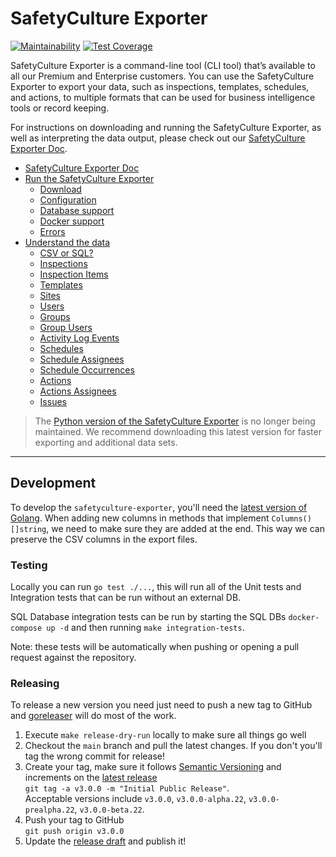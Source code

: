 # SafetyCulture Exporter

[![Maintainability](https://api.codeclimate.com/v1/badges/39eecd9ef3573ecca044/maintainability)](https://codeclimate.com/github/SafetyCulture/safetyculture-exporter/maintainability) [![Test Coverage](https://api.codeclimate.com/v1/badges/39eecd9ef3573ecca044/test_coverage)](https://codeclimate.com/github/SafetyCulture/safetyculture-exporter/test_coverage)

SafetyCulture Exporter is a command-line tool (CLI tool) that’s available to all our Premium and Enterprise customers. You can use the SafetyCulture Exporter to export your data, such as inspections, templates, schedules, and actions, to multiple formats that can be used for business intelligence tools or record keeping.

For instructions on downloading and running the SafetyCulture Exporter, as well as interpreting the data output, please check out our [SafetyCulture Exporter Doc](https://developer.safetyculture.com/docs/safetyculture-exporter).

* [SafetyCulture Exporter Doc](https://developer.safetyculture.com/docs/safetyculture-exporter)
* [Run the SafetyCulture Exporter](https://developer.safetyculture.com/docs/safetyculture-exporter-run)
  * [Download](https://developer.safetyculture.com/docs/safetyculture-exporter-run#download)
  * [Configuration](https://developer.safetyculture.com/docs/safetyculture-exporter-run#configure)
  * [Database support](https://developer.safetyculture.com/docs/safetyculture-exporter-database-support)
  * [Docker support](https://developer.safetyculture.com/docs/safetyculture-exporter-docker-support)
  * [Errors](https://developer.safetyculture.com/docs/safetyculture-exporter-errors)
* [Understand the data](https://developer.safetyculture.com/docs/safetyculture-exporter-data)
  * [CSV or SQL?](https://developer.safetyculture.com/docs/safetyculture-exporter-csv-or-sql)
  * [Inspections](https://developer.safetyculture.com/docs/safetyculture-exporter-data#inspections)
  * [Inspection Items](https://developer.safetyculture.com/docs/safetyculture-exporter-data#inspection-items)
  * [Templates](https://developer.safetyculture.com/docs/safetyculture-exporter-data#templates)
  * [Sites](https://developer.safetyculture.com/docs/safetyculture-exporter-data#sites)
  * [Users](https://developer.safetyculture.com/docs/safetyculture-exporter-data#users)
  * [Groups](https://developer.safetyculture.com/docs/safetyculture-exporter-data#groups)
  * [Group Users](https://developer.safetyculture.com/docs/safetyculture-exporter-data#group-users)
  * [Activity Log Events](https://developer.safetyculture.com/docs/safetyculture-exporter-data#activity-log-events)
  * [Schedules](https://developer.safetyculture.com/docs/safetyculture-exporter-data#schedules)
  * [Schedule Assignees](https://developer.safetyculture.com/docs/safetyculture-exporter-data#schedule-assignees)
  * [Schedule Occurrences](https://developer.safetyculture.com/docs/safetyculture-exporter-data#schedule-occurrences)
  * [Actions](https://developer.safetyculture.com/docs/safetyculture-exporter-data#actions)
  * [Actions Assignees](https://developer.safetyculture.com/docs/safetyculture-exporter-data#action-assignees)
  * [Issues](https://developer.safetyculture.com/docs/safetyculture-exporter-data#issues)

> The [Python version of the SafetyCulture Exporter](https://github.com/SafetyCulture/safetyculture-exporter/tree/v2) is no longer being maintained. We recommend downloading this latest version for faster exporting and additional data sets.

***

## Development

To develop the `safetyculture-exporter`, you'll need the [latest version of Golang](https://golang.org/doc/install).
When adding new columns in methods that implement `Columns() []string`, we need to make sure they are added at the end.
This way we can preserve the CSV columns in the export files.

### Testing

Locally you can run `go test ./...`, this will run all of the Unit tests and Integration tests that can be run without an external DB.

SQL Database integration tests can be run by starting the SQL DBs `docker-compose up -d` and then running `make integration-tests`.

Note: these tests will be automatically when pushing or opening a pull request against the repository.

### Releasing

To release a new version you need just need to push a new tag to GitHub and [goreleaser](https://goreleaser.com) will do most of the work.

1. Execute `make release-dry-run` locally to make sure all things go well
2. Checkout the `main` branch and pull the latest changes. If you don't you'll tag the wrong commit for release!
3. Create your tag, make sure it follows [Semantic Versioning](https://semver.org) and increments on the [latest release](https://github.com/SafetyCulture/safetyculture-exporter/releases)\
`git tag -a v3.0.0 -m "Initial Public Release"`.\
Acceptable versions include `v3.0.0`, `v3.0.0-alpha.22`, `v3.0.0-prealpha.22`, `v3.0.0-beta.22`.
4. Push your tag to GitHub\
`git push origin v3.0.0`
5. Update the [release draft](https://github.com/SafetyCulture/safetyculture-exporter/releases) and publish it!
